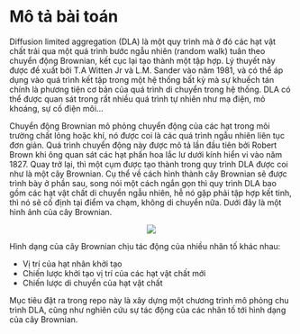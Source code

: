 

# Mô tả bài toán

Diffusion limited aggregation (DLA) là một quy trình mà ở đó các hạt vật chất trải qua một quá trình bước ngẫu nhiên (random walk) tuân theo chuyển động Brownian, kết cục lại tạo thành một tập hợp. Lý thuyết này được đề xuất bởi T.A Witten Jr và L.M. Sander vào năm 1981, và có thể áp dụng vào quá trình kết tập trong một hệ thống bất kỳ mà sự khuếch tán chính là phương tiện cơ bản của quá trình di chuyển trong hệ thống. DLA có thể được quan sát trong rất nhiều quá trình tự nhiên như mạ điện, mỏ khoáng, sự cố điện môi...

Chuyển động Brownian mô phỏng chuyển động của các hạt trong môi trường chất lỏng hoặc khí, nó được coi là các quá trình ngẫu nhiên liên tục đơn giản. Quá trình chuyển động này được mô tả lần đầu tiên bởi Robert Brown khi ông quan sát các hạt phấn hoa lắc lư dưới kính hiển vi vào năm 1827. Quay trở lại, thì một cụm được tạo thành trong quy trình DLA được coi như là một cây Brownian. Cụ thể về cách hình thành cây Brownian sẽ được trình bày ở phần sau, song nói một cách ngắn gọn thì quy trình DLA bao gồm các hạt vật chất di chuyển ngẫu nhiên, hễ nó gặp phải tập hợp kết tinh, thì nó sẽ cố định tại điểm va chạm, không di chuyển nữa. Dưới đây là một hình ảnh của cây Brownian.
<p align="center">
  <img src="https://i.postimg.cc/xdPDTWC3/image.png" />
</p>

Hình dạng của cây Brownian chịu tác động của nhiều nhân tố khác nhau:

- Vị trí của hạt nhân khởi tạo
- Chiến lược khởi tạo vị trí của các hạt vật chất mới
- Chiến lược di chuyển của hạt vật chất

Mục tiêu đặt ra trong repo này là xây dựng một chương trình mô phỏng chu trình DLA, cũng như nghiên cứu sự tác động của các nhân tố tới hình dạng của cây Brownian.
